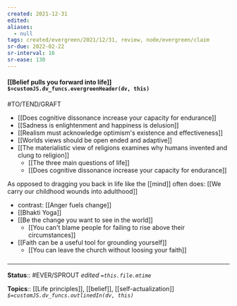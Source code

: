 ```yaml
---
created: 2021-12-31 
edited: 
aliases:
  - null
tags: created/evergreen/2021/12/31, review, node/evergreen/claim
sr-due: 2022-02-22
sr-interval: 16
sr-ease: 130
---
```


#### [[Belief pulls you forward into life]] `$=customJS.dv_funcs.evergreenHeader(dv, this)`

#TO/TEND/GRAFT 
- [[Does cognitive dissonance increase your capacity for endurance]]
- [[Sadness is enlightenment and happiness is delusion]]
- [[Realism must acknowledge optimism's existence and effectiveness]]
- [[Worlds views should be open ended and adaptive]]
- [[The materialistic view of religions examines why humans invented and clung to religion]]
	- [[The three main questions of life]]
	- [[Does cognitive dissonance increase your capacity for endurance]]

As opposed to dragging you back in life like the [[mind]] often does: 
[[We carry our childhood wounds into adulthood]]

- contrast: [[Anger fuels change]]
- [[Bhakti Yoga]]
- [[Be the change you want to see in the world]]
	- [[You can't blame people for failing to rise above their circumstances]]
- [[Faith can be a useful tool for grounding yourself]]
	- [[You can leave the church without loosing your faith]]

### <hr class="footnote"/>

**Status**:: #EVER/SPROUT
*edited `=this.file.mtime`*

**Topics**:: [[Life principles]], [[belief]], [[self-actualization]]
*`$=customJS.dv_funcs.outlinedIn(dv, this)`*
